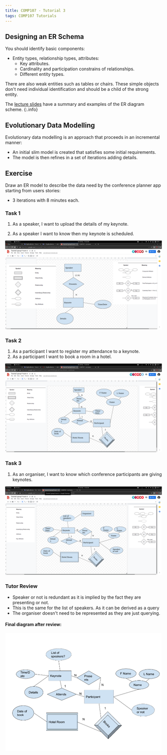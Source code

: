 ```yaml
---
title: COMP107 - Tutorial 3
tags: COMP107 Tutorials
---
```

## Designing an ER Schema
You should identify basic components:

* Entity types, relationship types, attributes:
	* Key attributes.
	* Cardinality and participation constrains of relationships.
	* Different entity types. 
	
There are also weak entities such as tables or chairs. These simple objects don't need individual identification and should be a child of the strong entity.

The [lecture slides](.pdf) have a summary and examples of the ER diagram scheme.
{:.info}

## Evolutionary Data Modelling

Evolutionary data modelling is an approach that proceeds in an incremental manner:

* An initial slim model is created that satisfies some initial requirements.
* The model is then refines in a set of iterations adding details.

## Exercise
Draw an ER model to describe the data need by the conference planner app starting from users stories:

* 3 iterations with 8 minutes each.

### Task 1
1. As a speaker, I want to upload the details of my keynote.

1. As a speaker I want to know then my keynote is scheduled.

![](2020-11-20-1-1.png)

### Task 2
1. As a participant I want to register my attendance to a keynote.
1. As a participant I want to book a room in a hotel.

![](2020-11-20-1-2.png)

### Task 3
1. As an organiser, I want to know which conference participants are giving keynotes.

![](2020-11-20-1-3.png)

### Tutor Review
* Speaker or not is redundant as it is implied by the fact they are presenting or not.
* This is the same for the list of speakers. As it can be derived as a query
* The organiser doesn't need to be represented as they are just querying.

#### Final diagram after review:

![](2020-11-20-1-4.png)